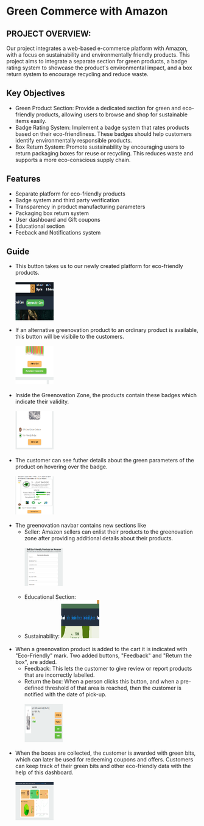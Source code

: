 # Green Commerce with Amazon

## PROJECT OVERVIEW: 

Our project integrates a web-based e-commerce platform with Amazon, with a focus on sustainability and environmentally friendly products. This project aims to integrate a separate section for green products, a badge rating system to showcase the product's environmental impact, and a box return system to encourage recycling and reduce waste.
## Key Objectives
- Green Product Section: Provide a dedicated section for green and eco-friendly products, allowing users to browse and shop for sustainable items easily.
- Badge Rating System: Implement a badge system that rates products based on their eco-friendliness. These badges should help customers identify environmentally responsible products.
- Box Return System:  Promote sustainability by encouraging users to return packaging boxes for reuse or recycling. This reduces waste and supports a more eco-conscious supply chain.

## Features

- Separate platform for eco-friendly products
- Badge system and third party verification
- Transparency in product manufacturing parameters
- Packaging box return system
- User dashboard and Gift coupons
- Educational section
- Feeback and Notifications system



## Guide

- This button takes us to our newly created platform for eco-friendly products.<br></br>
<img src="/screenshots/greenovation_button.png" width="100" height="100" align="center"><br></br>
- If an alternative greenovation product to an ordinary product is available, this button will be visibile to the customers.<br></br>
<img src="/screenshots/available_button.png" width="100" height="100"><br></br>
- Inside the Greenovation Zone, the products contain these badges which indicate their validity.<br></br>
<img src="/screenshots/badges.png" width="100" height="100"><br></br>
- The customer can see futher details about the green parameters of the product on hovering over the badge.<br></br>
<img src="/screenshots/badge_parameters.png" width="100" height="100"><br></br>
- The greenovation navbar contains new sections like
    - Seller: Amazon sellers can enlist their products to the greenovation zone after providing additional details about their products.<br></br>
    <img src="/screenshots/seller_form.png" width="100" height="100"><br></br>
    - Educational Section:
    - Sustainability:
<img src="/screenshots/navbargreen_buttons.png" width="100" height="100"><br></br>
- When a greenovation product is added to the cart it is indicated with "Eco-Friendly" mark. Two added buttons, "Feedback" and "Return the box", are added.
    - Feedback: This lets the customer to give review or report products that are incorrectly labelled.
    - Return the box: When a person clicks this button, and when a pre-defined threshold of that area is reached, then the customer is notified with the date of pick-up.<br></br>
<img src="/screenshots/feedback_and_returnbox.png" width="100" height="100"><br></br>
- When the boxes are collected, the customer is awarded with green bits, which can later be used for redeeming coupons and offers. Customers can keep track of their green bits and other eco-friendly data with the help of this dashboard.<br></br>
<img src="/screenshots/dashboard.png" width="100" height="100"><br></br>
